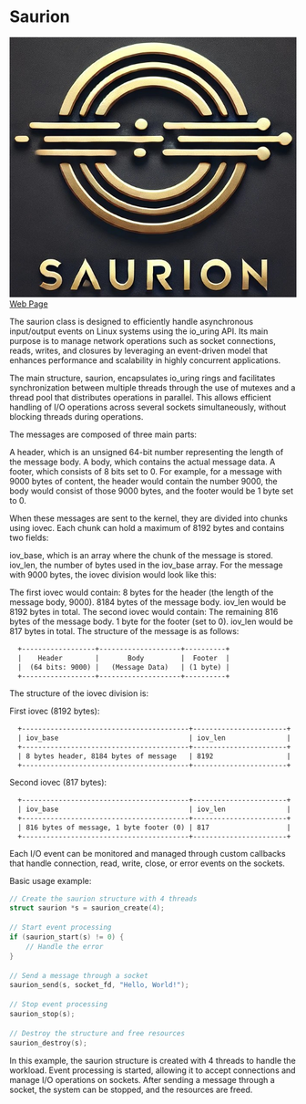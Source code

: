# Saurion

![Sauron](https://raw.githubusercontent.com/israellopezdeveloper/saurion/refs/heads/metadata-branch/logo.png)
[Web Page](https://israellopezdeveloper.github.io/saurion/)

The saurion class is designed to efficiently handle asynchronous input/output events on Linux systems using the io_uring API. Its main purpose is to manage network operations such as socket connections, reads, writes, and closures by leveraging an event-driven model that enhances performance and scalability in highly concurrent applications.

The main structure, saurion, encapsulates io_uring rings and facilitates synchronization between multiple threads through the use of mutexes and a thread pool that distributes operations in parallel. This allows efficient handling of I/O operations across several sockets simultaneously, without blocking threads during operations.

The messages are composed of three main parts:

A header, which is an unsigned 64-bit number representing the length of the message body.
A body, which contains the actual message data.
A footer, which consists of 8 bits set to 0.
For example, for a message with 9000 bytes of content, the header would contain the number 9000, the body would consist of those 9000 bytes, and the footer would be 1 byte set to 0.

When these messages are sent to the kernel, they are divided into chunks using iovec. Each chunk can hold a maximum of 8192 bytes and contains two fields:

iov_base, which is an array where the chunk of the message is stored.
iov_len, the number of bytes used in the iov_base array.
For the message with 9000 bytes, the iovec division would look like this:

The first iovec would contain:
8 bytes for the header (the length of the message body, 9000).
8184 bytes of the message body.
iov_len would be 8192 bytes in total.
The second iovec would contain:
The remaining 816 bytes of the message body.
1 byte for the footer (set to 0).
iov_len would be 817 bytes in total.
The structure of the message is as follows:

```
  +------------------+--------------------+----------+
  |    Header        |       Body         |  Footer  |
  |  (64 bits: 9000) |   (Message Data)   | (1 byte) |
  +------------------+--------------------+----------+
```

The structure of the iovec division is:

  First iovec (8192 bytes):

```
  +-----------------------------------------+-----------------------+
  | iov_base                                | iov_len               |
  +-----------------------------------------+-----------------------+
  | 8 bytes header, 8184 bytes of message   | 8192                  |
  +-----------------------------------------+-----------------------+
```

  Second iovec (817 bytes):

```
  +-----------------------------------------+-----------------------+
  | iov_base                                | iov_len               |
  +-----------------------------------------+-----------------------+
  | 816 bytes of message, 1 byte footer (0) | 817                   |
  +-----------------------------------------+-----------------------+
```

Each I/O event can be monitored and managed through custom callbacks that handle connection, read, write, close, or error events on the sockets.

Basic usage example:

```c
// Create the saurion structure with 4 threads
struct saurion *s = saurion_create(4);
 
// Start event processing
if (saurion_start(s) != 0) {
    // Handle the error
}
 
// Send a message through a socket
saurion_send(s, socket_fd, "Hello, World!");
 
// Stop event processing
saurion_stop(s);
 
// Destroy the structure and free resources
saurion_destroy(s);
```

In this example, the saurion structure is created with 4 threads to handle the workload. Event processing is started, allowing it to accept connections and manage I/O operations on sockets. After sending a message through a socket, the system can be stopped, and the resources are freed.
